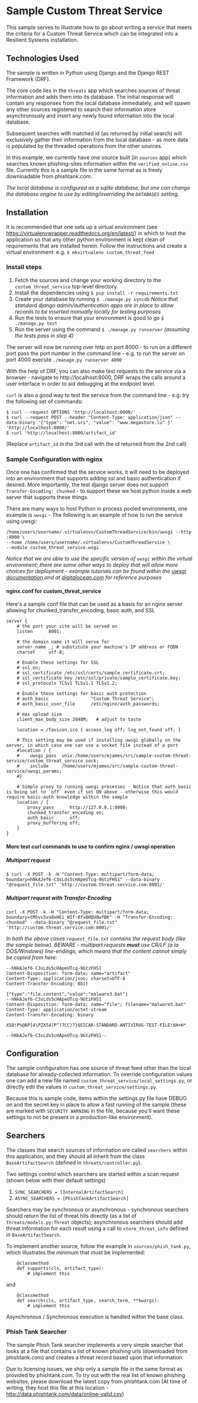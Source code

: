 # Sample Custom Threat Service

This sample serves to illustrate how to go about writing a service that meets the criteria for a Custom Threat Service which can be integrated into a Resilient Systems installation.

## Technologies Used

The sample is written in Python using Django and the Django REST Framework (DRF).

The core code lies in the `threats` app which searches sources of threat information and adds them into its database. The initial response will contain any responses from the local database immediately, and will spawn any other sources registered to search their information store asynchronously and insert any newly found information into the local database.

Subsequent searches with matched id (as returned by initial search) will exclusively gather their information from the local database - as more data is populated by the threaded operations from the other sources.

In this example, we currently have one source built (in `sources` app) which searches known phishing-sites information within the `verified_online.csv` file. Currently this is a sample file in the same format as is freely downloadable from phishtank.com.

_The local database is configured as a sqlite database, but one can change the database engine to use by editing/overriding the `DATABASES` setting._

## Installation

It is recommended that one sets up a virtual environment (see https://virtualenvwrapper.readthedocs.org/en/latest/) in which to host the application so that any other python environment is kept clean of requirements that are installed herein. Follow the instructions and create a virtual environment:
e.g.
`$ mkvirtualenv custom_threat_feed`

### Install steps

1. Fetch the sources and change your working directory to the `custom_threat_service` top-level directory.
2. Install the dependencies using `$ pip install -r requirements.txt`
3. Create your database by running `$ ./manage.py syncdb`
    _Notice that standard django admin/authentication apps are in place to allow records to be inserted manually locally for testing purposes_
4. Run the tests to ensure that your environment is good to go `$ ./manage.py test`
5. Run the server using the command `$ ./manage.py runserver` _(assuming the tests pass in step 4)_

The server will now be running over http on port 8000 - to run on a different port pass the port number in the command line - e.g. to run the server on port 4000 execute `./manage.py runserver 4000`

With the help of DRF, you can also make test requests to the service via a browser - navigate to http://localhost:8000, DRF wraps the calls around a user interface in order to aid debugging at the endpoint level.

`curl` is also a good way to test the service from the command line - e.g. try the following set of commands:
```
$ curl --request OPTIONS 'http://localhost:8000/'
$ curl --request POST --header "Content-Type: application/json" --data-binary '{"type": "net.uri", "value": "www.megastore.lu" }' 'http://localhost:8000/'
$ curl 'http://localhost:8000/artifact_id'
```

(Replace `artifact_id` in the 3rd call with the id returned from the 2nd call)

### Sample Configuration with nginx

Once one has confirmed that the service works, it will need to be deployed into an environment that supports adding ssl and basic authentication if desired. More importantly, the test django server does not support `Transfer-Encoding: chunked` - to support these we host python inside a web server that supports these things.

There are many ways to host Python in process pooled environments, one example is `uwsgi` - The following is an example of how to run the service using uwsgi:

```
/home/users/username/.virtualenvs/CustomThreadService/bin/uwsgi --http :8000 \
--home /home/users/username/.virtualenvs/CustomThreadService \
--module custom_threat_service.wsgi
```

_Notice that we are able to use the specific version of `uwsgi` within the virtual environment; there are some other ways to deploy that will allow more choices for deployment - example tutorials can be found within the [uwsgi documentation ](http://uwsgi-docs.readthedocs.org/en/latest/tutorials/Django_and_nginx.html) and at [digitalocean.com](https://www.digitalocean.com/community/tutorials/how-to-serve-django-applications-with-uwsgi-and-nginx-on-ubuntu-14-04) for reference purposes_

#### nginx.conf for custom_threat_service

Here's a sample conf file that can be used as a basis for an nginx server allowing for chunked_transfer_encoding, basic auth, and SSL

```
server {
    # the port your site will be served on
    listen      8001;

    # the domain name it will serve for
    server_name _; # substitute your machine's IP address or FQDN
    charset     utf-8;

    # Enable these settings for SSL
    # ssl on;
    # ssl_certificate /etc/ssl/certs/sample_certificate.crt;
    # ssl_certificate_key /etc/ssl/private/sample_certificate.key;
    # ssl_protocols TLSv1 TLSv1.1 TLSv1.2;

    # Enable these settings for basic auth protection
    # auth_basic                "Custom Threat Service";
    # auth_basic_user_file      /etc/nginx/auth_passwords;

    # max upload size
    client_max_body_size 2048M;   # adjust to taste

    location = /favicon.ico { access_log off; log_not_found off; }

    # This setting may be used if installing uwsgi globally on the server, in which case one can use a socket file instead of a port
    #location / {
    #    uwsgi_pass  unix:/home/users/mjames/src/sample-custom-threat-service/custom_threat_service.sock;
    #    include     /home/users/mjames/src/sample-custom-threat-service/uwsgi_params;
    #}

    # Simple proxy to running uwsgi processes - Notice that auth_basic is being set to `off` even if set ON above - otherwise this would require basic-auth knowledge within the sample
    location / {
        proxy_pass      http://127.0.0.1:8000;
        chunked_transfer_encoding on;
        auth_basic      off;
        proxy_buffering off;
    }
}
```

#### More test curl commands to use to confirm nginx / uwsgi operation

##### Multipart request
```
$ curl -X POST -k -H "Content-Type: multipart/form-data; boundary=hNkAJef6-C3sLds5cHApeUTcq-9GtzFHS1" --data-binary "@request_file.txt" 'http://custom.threat.service.com:8001/'
```

##### Multipart request with Transfer-Encoding
```
curl -X POST -k -H "Content-Type: multipart/form-data; boundary=tM5vs5va8xHEi_WIf-0fvBHQU8wfBK" -H "Transfer-Encoding: chunked" --data-binary "@request_file.txt" 'http://custom.threat.service.com:8001/'
```

*In both the above cases `request_file.txt` contains the request body (like the sample below). BEWARE - multipart requests __must__ use CR/LF (a la DOS/Windows) line-endings, which means that the content cannot simply be copied from here:*
```
--hNkAJef6-C3sLds5cHApeUTcq-9GtzFHS1
Content-Disposition: form-data; name="artifact"
Content-Type: application/json; charset=UTF-8
Content-Transfer-Encoding: 8bit

{"type":"file.content","value":"malware3.bat"}
--hNkAJef6-C3sLds5cHApeUTcq-9GtzFHS1
Content-Disposition: form-data; name="file"; filename="malware3.bat"
Content-Type: application/octet-stream
Content-Transfer-Encoding: binary

X5O!P%@AP[4\PZX54(P^)7CC)7}$EICAR-STANDARD-ANTIVIRUS-TEST-FILE!$H+H*

--hNkAJef6-C3sLds5cHApeUTcq-9GtzFHS1--
```



## Configuration

The sample configuration has one source of threat feed other than the local database for already-collected information. To override configuration values one can add a new file named `custom_threat_service/local_settings.py`, or directly edit the values in `custom_threat_service/settings.py`.

Because this is sample code, items within the settings.py file have DEBUG on and the secret key in place to allow a fast running of the sample (these are marked with `SECURITY WARNING` in the file, because you'll want these settings to not be present in a production-like environment).

## Searchers

The classes that search sources of information are called `searchers` within this application, and they should all inherit from the class `BaseArtifactSearch` (defined in `threats/controller.py`).

Two settings control which searchers are started within a scan request (shown below with their default settings)

1. `SYNC_SEARCHERS = [InternalArtifactSearch]`
2. `ASYNC_SEARCHERS = [PhishTankArtifactSearch]`

Searchers may be synchronous or asynchronous - synchronous searchers should return the list of threat hits directly (as a list of `threats/models.py:Threat` objects); asynchronous searchers should add threat information for each result using a call to `store_threat_info` defined in `BaseArtifactSearch`.

To implement another source, follow the example in `sources/phish_tank.py`, which illustrates the minimum that must be implemented:
```
    @classmethod
    def supports(cls, artifact_type):
        # implement this
```
and
```
    @classmethod
    def search(cls, artifact_type, search_term, **kwargs):
        # implement this
```

Asynchronous / Synchronous execution is handled within the base class.

### Phish Tank Searcher
The sample Phish Tank searcher implements a very simple searcher that looks at a file that contains a list of known phishing urls (downloaded from phishtank.com) and creates a threat record based upon that information.

Due to licensing issues, we ship only a sample file in the same format as provided by phishtank.com. To try out with the real list of known phishing websites, please download the latest copy from phishtank.com (At time of writing, they host this file at this location - http://data.phishtank.com/data/online-valid.csv)
